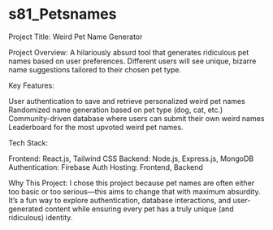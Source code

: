 # s81_Petsnames
Project Title: Weird Pet Name Generator

Project Overview: A hilariously absurd tool that generates ridiculous pet names based on user preferences. Different users will see unique, bizarre name suggestions tailored to their chosen pet type.

Key Features:

User authentication to save and retrieve personalized weird pet names Randomized name generation based on pet type (dog, cat, etc.) Community-driven database where users can submit their own weird names Leaderboard for the most upvoted weird pet names.

Tech Stack:

Frontend: React.js, Tailwind CSS Backend: Node.js, Express.js, MongoDB Authentication: Firebase Auth Hosting: Frontend, Backend

Why This Project: I chose this project because pet names are often either too basic or too serious—this aims to change that with maximum absurdity. It’s a fun way to explore authentication, database interactions, and user-generated content while ensuring every pet has a truly unique (and ridiculous) identity.